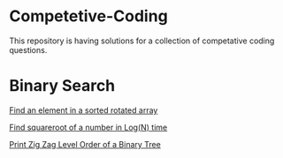 # Competetive-Coding
This repository is having solutions for a collection of competative coding questions.

# Binary Search
[Find an element in a sorted rotated array](https://github.com/sudheersingampalli/Competetive-Coding/blob/master/FindInRotatedArray.py)

[Find squareroot of a number in Log(N) time](https://github.com/sudheersingampalli/Competetive-Coding/blob/master/SquareRoot.py)

[Print Zig Zag Level Order of a Binary Tree](https://github.com/sudheersingampalli/Competetive-Coding/blob/master/zigzagLevelOrder.py)
